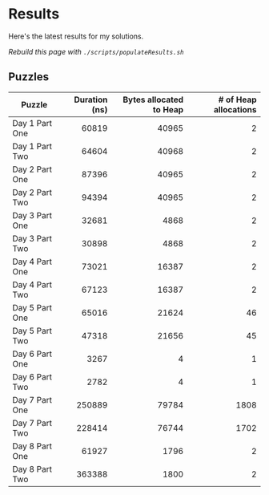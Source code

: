 # Results

Here's the latest results for my solutions.

_Rebuild this page with `./scripts/populateResults.sh`_

## Puzzles

|Puzzle|Duration (ns)|Bytes allocated to Heap|# of Heap allocations|
|-|-:|-:|-:|
|Day 1 Part One|60819|40965|2|
|Day 1 Part Two|64604|40968|2|
|Day 2 Part One|87396|40965|2|
|Day 2 Part Two|94394|40965|2|
|Day 3 Part One|32681|4868|2|
|Day 3 Part Two|30898|4868|2|
|Day 4 Part One|73021|16387|2|
|Day 4 Part Two|67123|16387|2|
|Day 5 Part One|65016|21624|46|
|Day 5 Part Two|47318|21656|45|
|Day 6 Part One|3267|4|1|
|Day 6 Part Two|2782|4|1|
|Day 7 Part One|250889|79784|1808|
|Day 7 Part Two|228414|76744|1702|
|Day 8 Part One|61927|1796|2|
|Day 8 Part Two|363388|1800|2|
